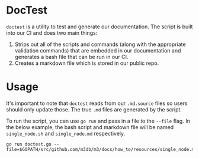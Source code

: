 # DocTest

`doctest` is a utility to test and generate our documentation. The script is built into our CI and does two main things:

1. Strips out all of the scripts and commands (along with the appropriate validation commands) that are embedded in our documentation and generates a bash file that can be run in our CI.
2. Creates a markdown file which is stored in our public repo.

# Usage

It's important to note that `doctest` reads from our `.md.source` files so users should only update those. The true `.md` files are generated by the script.

To run the script, you can use `go run` and pass in a file to the `--file` flag. In the below example, the bash script and markdown file will be named `single_node.sh` and `single_node.md` respectively.

```
go run doctest.go --file=$GOPATH/src/github.com/m3db/m3/docs/how_to/resources/single_node.md.source
```
